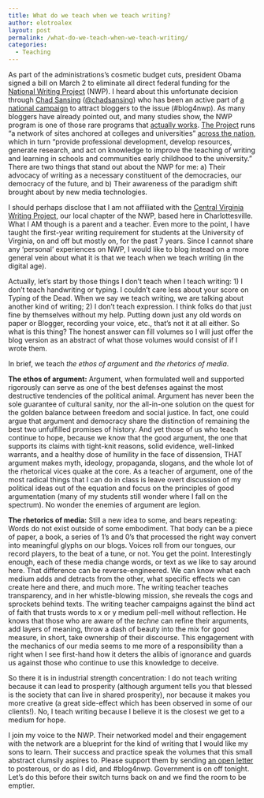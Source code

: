 ```yaml
---
title: What do we teach when we teach writing?
author: elotroalex
layout: post
permalink: /what-do-we-teach-when-we-teach-writing/
categories:
  - Teaching
---
```

As part of the administrations&#8217;s cosmetic budget cuts, president Obama signed a bill on March 2 to eliminate all direct federal funding for the [National Writing Project][1] (NWP). I heard about this unfortunate decision through [Chad Sansing][2] ([@chadsansing][3]) who has been an active part of [a national campaign][4] to attract bloggers to the issue (#blog4nwp). As many bloggers have already pointed out, and many studies show, the NWP program is one of those rare programs that [actually works][5]. [The Project][6] runs &#8220;a network of sites anchored at colleges and universities&#8221; [across the nation][7], which in turn &#8220;provide professional development, develop resources, generate research, and act on knowledge to improve the teaching of writing and learning in schools and communities early childhood to the university.&#8221; There are two things that stand out about the NWP for me: a) Their advocacy of writing as a necessary constituent of the democracies, our democracy of the future, and b) Their awareness of the paradigm shift brought about by new media technologies. 

I should perhaps disclose that I am not affiliated with the [Central Virginia Writing Project][8], our local chapter of the NWP, based here in Charlottesville. What I AM though is a parent and a teacher. Even more to the point, I have taught the first-year writing requirement for students at the University of Virginia, on and off but mostly on, for the past 7 years. Since I cannot share any &#8216;personal&#8217; experiences on NWP, I would like to blog instead on a more general vein about what it is that we teach when we teach writing (in the digital age). 

Actually, let&#8217;s start by those things I don&#8217;t teach when I teach writing: 1) I don&#8217;t teach handwriting or typing. I couldn&#8217;t care less about your score on Typing of the Dead. When we say we teach writing, we are talking about another kind of writing; 2) I don&#8217;t teach expression. I think folks do that just fine by themselves without my help. Putting down just any old words on paper or Blogger, recording your voice, etc., that&#8217;s not it at all either. So what is this thing? The honest answer can fill volumes so I will just offer the blog version as an abstract of what those volumes would consist of if I wrote them.

In brief, we teach *the ethos of argument* and *the rhetorics of media*. 

**The ethos of argument:** Argument, when formulated well and supported rigorously can serve as one of the best defenses against the most destructive tendencies of the political animal. Argument has never been the sole guarantee of cultural sanity, nor the all-in-one solution on the quest for the golden balance between freedom and social justice. In fact, one could argue that argument and democracy share the distinction of remaining the best two unfulfilled promises of history. And yet those of us who teach continue to hope, because we know that the good argument, the one that supports its claims with tight-knit reasons, solid evidence, well-linked warrants, and a healthy dose of humility in the face of dissension, THAT argument makes myth, ideology, propaganda, slogans, and the whole lot of the rhetorical vices quake at the core. As a teacher of argument, one of the most radical things that I can do in class is leave overt discussion of my political ideas out of the equation and focus on the principles of good argumentation (many of my students still wonder where I fall on the spectrum). No wonder the enemies of argument are legion.

**The rhetorics of media:** Still a new idea to some, and bears repeating: Words do not exist outside of some embodiment. That body can be a piece of paper, a book, a series of 1&#8217;s and 0&#8217;s that processed the right way convert into meaningful glyphs on our blogs. Voices roll from our tongues, our record players, to the beat of a tune, or not. You get the point. Interestingly enough, each of these media change words, or text as we like to say around here. That difference can be reverse-engineered. We can know what each medium adds and detracts from the other, what specific effects we can create here and there, and much more. The writing teacher teaches transparency, and in her whistle-blowing mission, she reveals the cogs and sprockets behind texts. The writing teacher campaigns against the blind act of faith that trusts words to x or y medium pell-mell without reflection. He knows that those who are aware of the *techne* can refine their arguments, add layers of meaning, throw a dash of beauty into the mix for good measure, in short, take ownership of their discourse. This engagement with the mechanics of our media seems to me more of a responsibility than a right when I see first-hand how it deters the alibis of ignorance and guards us against those who continue to use this knowledge to deceive.

So there it is in industrial strength concentration: I do not teach writing because it can lead to prosperity (although argument tells you that blessed is the society that can live in shared prosperity), nor because it makes you more creative (a great side-effect which has been observed in some of our clients!). No, I teach writing because I believe it is the closest we get to a medium for hope. 

I join my voice to the NWP. Their networked model and their engagement with the network are a blueprint for the kind of writing that I would like my sons to learn. Their success and practice speak the volumes that this small abstract clumsily aspires to. Please support them by sending [an open letter][9] to posterous, or do as I did, and #blog4nwp. Government is on off tonight. Let&#8217;s do this before their switch turns back on and we find the room to be emptier.

 [1]: http://www.nwp.org/cs/public/print/resource/3507
 [2]: http://classroots.org/
 [3]: https://twitter.com/#!/chadsansing
 [4]: http://coopcatalyst.wordpress.com/2011/03/15/the-blog4nwp-archive/
 [5]: http://speedchange.blogspot.com/2011/03/funding-what-works-national-writing.html
 [6]: http://www.nwp.org/cs/public/print/doc/about.csp
 [7]: http://www.nwp.org/cs/public/print/doc/findasite/home.csp
 [8]: http://curry.virginia.edu/community-programs/professional-development/cvwp
 [9]: mailto:post@blog4nwp.posterous.com